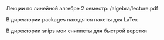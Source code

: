 Лекции по линейной алгебре 2 семестр: /algebra/lecture.pdf

В директории packages находятся пакеты для LaTex

В директории snips мои сниппеты для быстрой верстки

